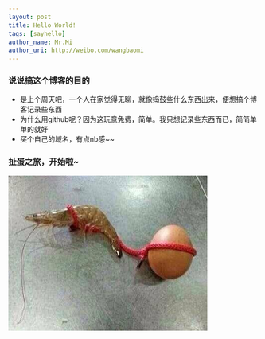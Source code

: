 ```yaml
---
layout: post
title: Hello World!
tags: [sayhello]
author_name: Mr.Mi
author_uri: http://weibo.com/wangbaomi
---
```

### 说说搞这个博客的目的
- 是上个周天吧，一个人在家觉得无聊，就像捣鼓些什么东西出来，便想搞个博客记录些东西
- 为什么用github呢？因为这玩意免费，简单。我只想记录些东西而已，简简单单的就好
- 买个自己的域名，有点nb感~~
### 扯蛋之旅，开始啦~
![](/images/posts/2014-02-15/xiachedan.jpg)